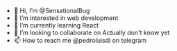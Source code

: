 - 👋 Hi, I’m @SensationalBug
- 👀 I’m interested in web development
- 🌱 I’m currently learning React
- 💞️ I’m looking to collaborate on Actually don't know yet
- 📫 How to reach me @pedroluisdl on telegram

<!---
SensationalBug/SensationalBug is a ✨ special ✨ repository because its `README.md` (this file) appears on your GitHub profile.
You can click the Preview link to take a look at your changes.
--->
